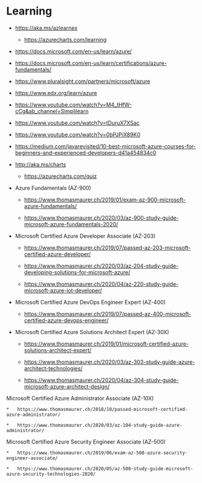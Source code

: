 # Learning

*   https://aka.ms/azlearnex

    *   https://azurecharts.com/learning

*   https://docs.microsoft.com/en-us/learn/azure/

*   https://docs.microsoft.com/en-us/learn/certifications/azure-fundamentals/

*   https://www.pluralsight.com/partners/microsoft/azure

*   https://www.edx.org/learn/azure

*   https://www.youtube.com/watch?v=M4_tHfW-cCg&ab_channel=Simplilearn

*   https://www.youtube.com/watch?v=tDuruX7XSac

*   https://www.youtube.com/watch?v=0bPJPiX89K0 

*   https://medium.com/javarevisited/10-best-microsoft-azure-courses-for-beginners-and-experienced-developers-d41a454834c0

*   http://aka.ms/charts

    *   https://azurecharts.com/quiz

*   Azure Fundamentals (AZ-900)

    *   https://www.thomasmaurer.ch/2019/01/exam-az-900-microsoft-azure-fundamentals/

    *   https://www.thomasmaurer.ch/2020/03/az-900-study-guide-microsoft-azure-fundamentals-2020/

*   Microsoft Certified Azure Developer Associate (AZ-203)

    *   https://www.thomasmaurer.ch/2019/07/passed-az-203-microsoft-certified-azure-developer/

    *   https://www.thomasmaurer.ch/2020/03/az-204-study-guide-developing-solutions-for-microsoft-azure/

    *   https://www.thomasmaurer.ch/2020/04/az-220-study-guide-microsoft-azure-iot-developer/

*   Microsoft Certified Azure DevOps Engineer Expert (AZ-400)

    *   https://www.thomasmaurer.ch/2019/07/passed-az-400-microsoft-certified-azure-devops-engineer/

*   Microsoft Certified Azure Solutions Architect Expert (AZ-30X)

    *   https://www.thomasmaurer.ch/2019/01/microsoft-certified-azure-solutions-architect-expert/

    *   https://www.thomasmaurer.ch/2020/03/az-303-study-guide-azure-architect-technologies/

    *   https://www.thomasmaurer.ch/2020/04/az-304-study-guide-microsoft-azure-architect-design/

Microsoft Certified Azure Administrator Associate (AZ-10X)

    *   https://www.thomasmaurer.ch/2018/10/passed-microsoft-certified-azure-administrator/

    *   https://www.thomasmaurer.ch/2020/03/az-104-study-guide-azure-administrator/

Microsoft Certified Azure Security Engineer Associate (AZ-500)

    *   https://www.thomasmaurer.ch/2019/06/exam-az-500-azure-security-engineer-associate/

    *   https://www.thomasmaurer.ch/2020/05/az-500-study-guide-microsoft-azure-security-technologies-2020/